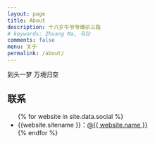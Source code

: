```yaml
---
layout: page
title: About
description: 十八岁牛爷爷爆杀三路
# keywords: Zhuang Ma, 马壮
comments: false
menu: 关于
permalink: /about/
---
```


到头一梦 万境归空

## 联系

<ul>
{% for website in site.data.social %}
<li>{{website.sitename }}：<a href="{{ website.url }}" target="_blank">@{{ website.name }}</a></li>
{% endfor %}
</ul>


